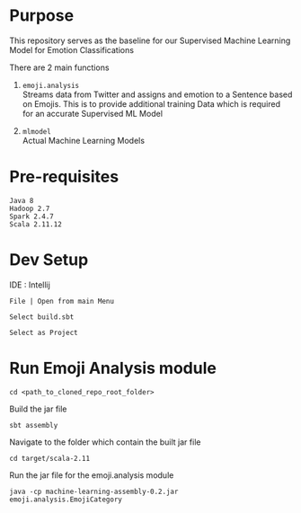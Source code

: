 # Purpose

This repository serves as the baseline for our Supervised Machine Learning Model for Emotion Classifications

There are 2 main functions
1) `emoji.analysis`   
Streams data from Twitter and assigns and emotion to a Sentence based on Emojis. 
This is to provide additional training Data which is required for an accurate Supervised ML Model

2) `mlmodel`  
Actual Machine Learning Models

# Pre-requisites

```
Java 8
Hadoop 2.7
Spark 2.4.7
Scala 2.11.12
```

# Dev Setup

IDE : Intellij

```.env
File | Open from main Menu
```

```.env
Select build.sbt

Select as Project
``` 

# Run Emoji Analysis module

```
cd <path_to_cloned_repo_root_folder>
```
Build the jar file
```
sbt assembly
```

Navigate to the folder which contain the built jar file
```
cd target/scala-2.11
```
Run the jar file for the emoji.analysis module
```
java -cp machine-learning-assembly-0.2.jar emoji.analysis.EmojiCategory
```